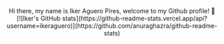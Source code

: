 
<div align="center">
Hi there, my name is Iker Aguero Pires, welcome to my Github profile! 👋
</div>

<!--
**ikeraguero/ikeraguero** is a ✨ _special_ ✨ repository because its `README.md` (this file) appears on your GitHub profile.

Here are some ideas to get you started:

- 🔭 I’m currently working on ...
- 🌱 I’m currently learning ...
- 👯 I’m looking to collaborate on ...
- 🤔 I’m looking for help with ...
- 💬 Ask me about ...
- 📫 How to reach me: ...
- 😄 Pronouns: ...
- ⚡ Fun fact: ...
-->

<div align="center">
 [![Iker's GitHub stats](https://github-readme-stats.vercel.app/api?username=ikeraguero)](https://github.com/anuraghazra/github-readme-stats)
</div>


 
